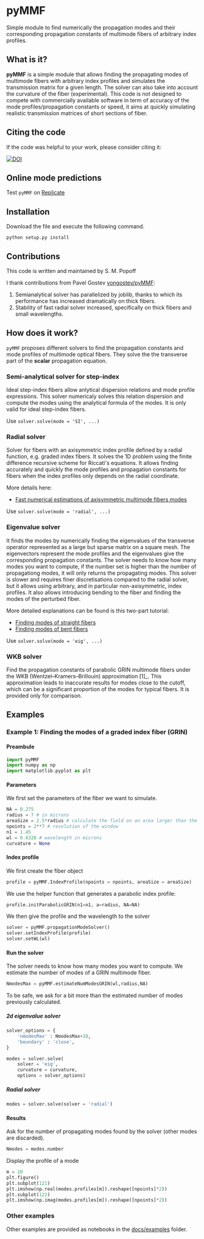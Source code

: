# pyMMF

Simple module to find numerically the propagation modes and their corresponding propagation constants
of multimode fibers of arbitrary index profiles.

## What is it?

**pyMMF** is a simple module that allows finding the propagating modes of multimode fibers with arbitrary index profiles and simulates the transmission matrix for a given length.
The solver can also take into account the curvature of the fiber (experimental).
This code is not designed to compete with commercially available software in term of accuracy of the mode profiles/propagation constants or speed, it aims at quickly simulating realistic transmission matrices of short sections of fiber.

## Citing the code

If the code was helpful to your work, please consider citing it:

[![DOI](https://zenodo.org/badge/148702831.svg)](https://zenodo.org/badge/latestdoi/148702831)

## Online mode predictions

Test `pyMMF` on [Replicate](https://replicate.com/wavefrontshaping/pymmf)

## Installation

Download the file and execute the following command.

```shell
python setup.py install
```

## Contributions

This code is written and maintained by S. M. Popoff

I thank contributions from Pavel Gostev [vongostev/pyMMF](https://github.com/vongostev/pyMMF):

1. Semianalytical solver has parallelized by joblib, thanks to which its performance has increased dramatically on thick fibers.
2. Stability of fast radial solver increased, specifically on thick fibers and small wavelengths.

## How does it work?

`pyMMF` proposes different solvers to find the propagation constants and mode profiles of multimode optical fibers.
They solve the the transverse part of the **scalar** propagation equation.

### Semi-analytical solver for step-index

Ideal step-index fibers allow anlytical dispersion relations and mode profile expressions.
This solver numericaly solves this relation dispersion and compute the modes using the analytical formula of the modes.
It is only valid for ideal step-index fibers.

Use `solver.solve(mode = 'SI', ...)`

### Radial solver

Solver for fibers with an axisymmetric index profile defined by a radial function,
e.g. graded index fibers.
It solves the 1D problem using the finite difference recursive scheme for Riccati's equations.
It allows finding accurately and quickly the mode profiles and propagation constants for fibers
when the index profiles only depends on the radial coordinate.

More details here:

- [Fast numerical estimations of axisymmetric multimode fibers modes](https://www.wavefrontshaping.net/post/id/66)

Use `solver.solve(mode = 'radial', ...)`

### Eigenvalue solver

It finds the modes by numerically finding the eigenvalues of the transverse operator represented as a large but sparse matrix on a square mesh.
The eigenvectors represent the mode profiles and the eigenvalues give the corresponding propagation constants.
The solver needs to know how many modes you want to compute, if the number set is higher than the number of propagationg modes, it will only returns the propagating modes.
This solver is slower and requires finer discretisations compared to the radial solver, but it allows using arbitrary,
and in particular non-axisymmetric, index profiles.
It also allows introducing bending to the fiber and finding the modes of the perturbed fiber.

More detailed explanations can be found is this two-part tutorial:

- [Finding modes of straight fibers](https://www.wavefrontshaping.net/post/id/3)
- [Finding modes of bent fibers](https://www.wavefrontshaping.net/post/id/4)

Use `solver.solve(mode = 'eig', ...)`

### WKB solver

Find the propagation constants of parabolic GRIN multimode fibers under the WKB (Wentzel–Kramers–Brillouin) approximation [1]\_.
This approximation leads to inaccurate results for modes close to the cutoff,
which can be a significant proportion of the modes for typical fibers.
It is provided only for comparison.

## Examples

### Example 1: Finding the modes of a graded index fiber (GRIN)

#### Preambule

```python
import pyMMF
import numpy as np
import matplotlib.pyplot as plt
```

#### Parameters

We first set the parameters of the fiber we want to simulate.

```python
NA = 0.275
radius = 7 # in microns
areaSize = 2.5*radius # calculate the field on an area larger than the diameter of the fiber
npoints = 2**7 # resolution of the window
n1 = 1.45
wl = 0.6328 # wavelength in microns
curvature = None
```

#### Index profile

We first create the fiber object

```python
profile = pyMMF.IndexProfile(npoints = npoints, areaSize = areaSize)
```

We use the helper function that generates a parabolic index profile:

```python
profile.initParabolicGRIN(n1=n1, a=radius, NA=NA)
```

We then give the profile and the wavelength to the solver

```python
solver = pyMMF.propagationModeSolver()
solver.setIndexProfile(profile)
solver.setWL(wl)
```

#### Run the solver

The solver needs to know how many modes you want to compute.
We estimate the number of modes of a GRIN multimode fiber.

```python
NmodesMax = pyMMF.estimateNumModesGRIN(wl,radius,NA)
```

To be safe, we ask for a bit more than the estimated number of modes previously calculated.

##### 2d eigenvalue solver

```python
solver_options = {
    'nmodesMax' : NmodesMax+10,
    'boundary' : 'close',
}

modes = solver.solve(
    solver = 'eig',
    curvature = curvature,
    options = solver_options)
```

##### Radial solver

```python
modes = solver.solve(solver = 'radial')
```

#### Results

Ask for the number of propagating modes found by the solver (other modes are discarded).

```python
Nmodes = modes.number
```

Display the profile of a mode

```python
m = 10
plt.figure()
plt.subplot(121)
plt.imshow(np.real(modes.profiles[m]).reshape([npoints]*2))
plt.subplot(122)
plt.imshow(np.imag(modes.profiles[m]).reshape([npoints]*2))
```

### Other examples

Other examples are provided as notebooks in the [docs/examples](docs/examples) folder.

